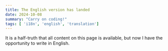 ```yaml
---
title: The English version has landed
date: 2024-10-08
summary: "Carry on coding!"
tags: [ 'i18n', 'english', 'translation']
---
```


It is a half-truth that all content on this page is available, but now I have the opportunity to write in English. 
